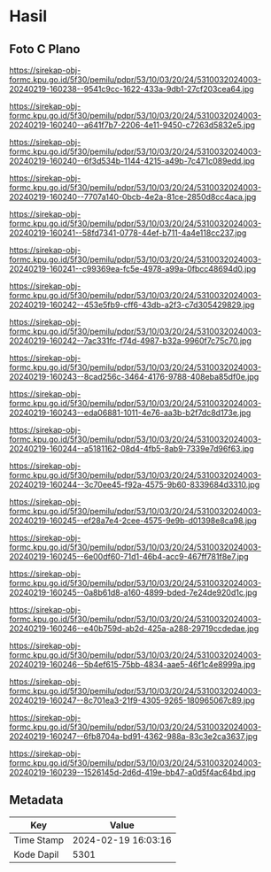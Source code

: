 # Hasil

## Foto C Plano

https://sirekap-obj-formc.kpu.go.id/5f30/pemilu/pdpr/53/10/03/20/24/5310032024003-20240219-160238--9541c9cc-1622-433a-9db1-27cf203cea64.jpg

https://sirekap-obj-formc.kpu.go.id/5f30/pemilu/pdpr/53/10/03/20/24/5310032024003-20240219-160240--a641f7b7-2206-4e11-9450-c7263d5832e5.jpg

https://sirekap-obj-formc.kpu.go.id/5f30/pemilu/pdpr/53/10/03/20/24/5310032024003-20240219-160240--6f3d534b-1144-4215-a49b-7c471c089edd.jpg

https://sirekap-obj-formc.kpu.go.id/5f30/pemilu/pdpr/53/10/03/20/24/5310032024003-20240219-160240--7707a140-0bcb-4e2a-81ce-2850d8cc4aca.jpg

https://sirekap-obj-formc.kpu.go.id/5f30/pemilu/pdpr/53/10/03/20/24/5310032024003-20240219-160241--58fd7341-0778-44ef-b711-4a4e118cc237.jpg

https://sirekap-obj-formc.kpu.go.id/5f30/pemilu/pdpr/53/10/03/20/24/5310032024003-20240219-160241--c99369ea-fc5e-4978-a99a-0fbcc48694d0.jpg

https://sirekap-obj-formc.kpu.go.id/5f30/pemilu/pdpr/53/10/03/20/24/5310032024003-20240219-160242--453e5fb9-cff6-43db-a2f3-c7d305429829.jpg

https://sirekap-obj-formc.kpu.go.id/5f30/pemilu/pdpr/53/10/03/20/24/5310032024003-20240219-160242--7ac331fc-f74d-4987-b32a-9960f7c75c70.jpg

https://sirekap-obj-formc.kpu.go.id/5f30/pemilu/pdpr/53/10/03/20/24/5310032024003-20240219-160243--8cad256c-3464-4176-9788-408eba85df0e.jpg

https://sirekap-obj-formc.kpu.go.id/5f30/pemilu/pdpr/53/10/03/20/24/5310032024003-20240219-160243--eda06881-1011-4e76-aa3b-b2f7dc8d173e.jpg

https://sirekap-obj-formc.kpu.go.id/5f30/pemilu/pdpr/53/10/03/20/24/5310032024003-20240219-160244--a5181162-08d4-4fb5-8ab9-7339e7d96f63.jpg

https://sirekap-obj-formc.kpu.go.id/5f30/pemilu/pdpr/53/10/03/20/24/5310032024003-20240219-160244--3c70ee45-f92a-4575-9b60-8339684d3310.jpg

https://sirekap-obj-formc.kpu.go.id/5f30/pemilu/pdpr/53/10/03/20/24/5310032024003-20240219-160245--ef28a7e4-2cee-4575-9e9b-d01398e8ca98.jpg

https://sirekap-obj-formc.kpu.go.id/5f30/pemilu/pdpr/53/10/03/20/24/5310032024003-20240219-160245--6e00df60-71d1-46b4-acc9-467ff781f8e7.jpg

https://sirekap-obj-formc.kpu.go.id/5f30/pemilu/pdpr/53/10/03/20/24/5310032024003-20240219-160245--0a8b61d8-a160-4899-bded-7e24de920d1c.jpg

https://sirekap-obj-formc.kpu.go.id/5f30/pemilu/pdpr/53/10/03/20/24/5310032024003-20240219-160246--e40b759d-ab2d-425a-a288-29719ccdedae.jpg

https://sirekap-obj-formc.kpu.go.id/5f30/pemilu/pdpr/53/10/03/20/24/5310032024003-20240219-160246--5b4ef615-75bb-4834-aae5-46f1c4e8999a.jpg

https://sirekap-obj-formc.kpu.go.id/5f30/pemilu/pdpr/53/10/03/20/24/5310032024003-20240219-160247--8c701ea3-21f9-4305-9265-180965067c89.jpg

https://sirekap-obj-formc.kpu.go.id/5f30/pemilu/pdpr/53/10/03/20/24/5310032024003-20240219-160247--6fb8704a-bd91-4362-988a-83c3e2ca3637.jpg

https://sirekap-obj-formc.kpu.go.id/5f30/pemilu/pdpr/53/10/03/20/24/5310032024003-20240219-160239--1526145d-2d6d-419e-bb47-a0d5f4ac64bd.jpg


## Metadata

| Key        | Value               |
| ---------- | ------------------- |
| Time Stamp | 2024-02-19 16:03:16 |
| Kode Dapil | 5301                |



